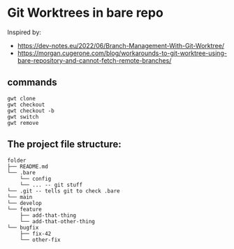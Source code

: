 # Git Worktrees in bare repo

Inspired by:
- https://dev-notes.eu/2022/06/Branch-Management-With-Git-Worktree/
- https://morgan.cugerone.com/blog/workarounds-to-git-worktree-using-bare-repository-and-cannot-fetch-remote-branches/

## commands

```
gwt clone
gwt checkout
gwt checkout -b
gwt switch
gwt remove
```

## The project file structure:

```
folder
├── README.md
└── .bare
    └── config
    └── ... -- git stuff
└── .git -- tells git to check .bare
└── main
└── develop
└── feature
    ├── add-that-thing
    └── add-that-other-thing
└── bugfix
    ├── fix-42
    └── other-fix
```
